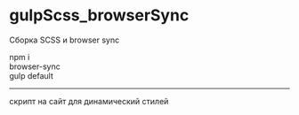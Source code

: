 # gulpScss_browserSync
Сборка SCSS и browser sync

npm i  
browser-sync  
gulp default  

***
скрипт на сайт для динамический стилей  
<script>
  var count = 0;
  function CSSLoad(file){
    var link = document.createElement("link");
    link.setAttribute("rel", "stylesheet");
    link.setAttribute("type", "text/css");
    link.setAttribute("href", file);
    count++;
    link.setAttribute("data-quck-scss", count);
    $('body').append(link);
    setTimeout(function(){
      $('[data-quck-scss]:not([data-quck-scss="'+ count +'"])').remove();
    }, 100)
  }
  setInterval(function(){
     CSSLoad('http://192.168.0.194:3000/css/main.css');
  }, 1000)
</script>


